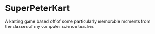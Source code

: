 # SuperPeterKart

A karting game based off of some particularly memorable moments from the classes of my computer science teacher.
